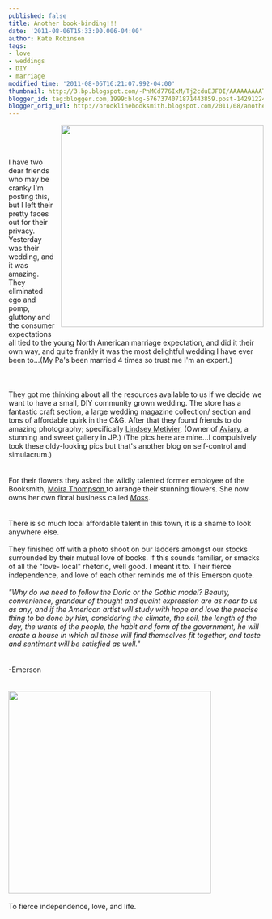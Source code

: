 ```yaml
---
published: false
title: Another book-binding!!!
date: '2011-08-06T15:33:00.006-04:00'
author: Kate Robinson
tags:
- love
- weddings
- DIY
- marriage
modified_time: '2011-08-06T16:21:07.992-04:00'
thumbnail: http://3.bp.blogspot.com/-PnMCd776IxM/Tj2cduEJF0I/AAAAAAAAATs/5CEG30sqWKQ/s72-c/1312571078247.JPG
blogger_id: tag:blogger.com,1999:blog-5767374071871443859.post-142912248171073744
blogger_orig_url: http://brooklinebooksmith.blogspot.com/2011/08/another-book-binding.html
---
```


<a href="http://3.bp.blogspot.com/-PnMCd776IxM/Tj2cduEJF0I/AAAAAAAAATs/5CEG30sqWKQ/s1600/1312571078247.JPG"><img style="MARGIN: 0px 0px 10px 10px; WIDTH: 400px; FLOAT: right; HEIGHT: 400px; CURSOR: hand" id="BLOGGER_PHOTO_ID_5637834342933272386" border="0" alt="" src="http://3.bp.blogspot.com/-PnMCd776IxM/Tj2cduEJF0I/AAAAAAAAATs/5CEG30sqWKQ/s400/1312571078247.JPG" /></a><br /><br /><br /><div>I have two dear friends who may be cranky I'm posting this, but I left their pretty faces out for their privacy. Yesterday was their wedding, and it was amazing. They eliminated ego and pomp, gluttony and the consumer expectations all tied to the young North American marriage expectation, and did it their own way, and quite frankly it was the most delightful wedding I have ever been to...(My Pa's been married 4 times so trust me I'm an expert.)<br /><br /><br /><br /><div>They got me thinking about all the resources available to us if we decide we want to have a small, DIY community grown wedding. The store has a fantastic craft section, a large wedding magazine collection/ section and tons of affordable quirk in the C&amp;G. After that they found friends to do amazing photography; specifically <a href="http://www.lindsaymetivier.com/main_1680.html">Lindsey Metivier</a>, (Owner of <a href="http://aviarygallery.com/">Aviary</a>, a stunning and sweet gallery in JP.) (The pics here are mine...I compulsively took these oldy-looking pics but that's another blog on self-control and simulacrum.) </div><br /><div></div><br /><div>For their flowers they asked the wildly talented former employee of the Booksmith, <a href="http://www.mossflorals.com/">Moira Thompson </a>to arrange their stunning flowers. She now owns her own floral business called <em><a href="http://www.mossflorals.com/">Moss</a></em>.</div><br /><br /><div>There is so much local affordable talent in this town, it is a shame to look anywhere else. </div><br /><div>They finished off with a photo shoot on our ladders amongst our stocks surrounded by their mutual love of books. If this sounds familiar, or smacks of all the "love- local" rhetoric, well good. I meant it to. Their fierce independence, and love of each other reminds me of this Emerson quote.<br /><br /><em>"Why do we need to follow the Doric or the Gothic model? Beauty, convenience, grandeur of thought and quaint expression are as near to us as any, and if the American artist will study with hope and love the precise thing to be done by him, considering the climate, the soil, the length of the day, the wants of the people, the habit and form of the government, he will create a house in which all these will find themselves fit together, and taste and sentiment will be satisfied as well."</em> </div><br /><div></div><br /><div>-Emerson<br /></div><br /><br /><div><a href="http://2.bp.blogspot.com/-sB1zd2RaRSc/Tj2YqXwlDFI/AAAAAAAAATc/ZiddR-gDVqQ/s1600/1312570937748.JPG"><img style="WIDTH: 400px; HEIGHT: 400px; CURSOR: hand" id="BLOGGER_PHOTO_ID_5637830162237426770" border="0" alt="" src="http://2.bp.blogspot.com/-sB1zd2RaRSc/Tj2YqXwlDFI/AAAAAAAAATc/ZiddR-gDVqQ/s400/1312570937748.JPG" /></a></div><br />To fierce independence, love, and life.<br /><br /><br /><div></div></div>
